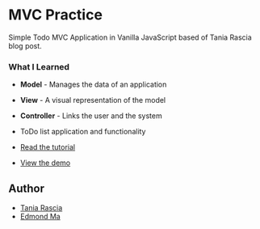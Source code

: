 # MVC Practice

Simple Todo MVC Application in Vanilla JavaScript based of Tania Rascia blog post.

### What I Learned

- **Model** - Manages the data of an application
- **View** - A visual representation of the model
- **Controller** - Links the user and the system
- ToDo list application and functionality

- [Read the tutorial](https://www.taniarascia.com/javascript-mvc-todo-app)
- [View the demo](https://edjunma.github.io/model-view-controller/)

## Author

- [Tania Rascia](https://www.taniarascia.com)
- [Edmond Ma](https://edjunma.dev)
